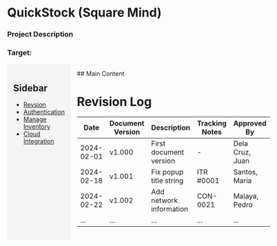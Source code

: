# QuickStock (Square Mind)
### Project Description
### Target: 

<div style="display: flex;">

  <!-- Sidebar -->
  <div style="background-color: #f4f4f4; padding: 1em; width: 300px;">
    <h2>Sidebar</h2>

  - [Revsion](#authentication)     
  - [Authentication](square-mind/README_FILES./SQUAREMIND_Authentication.md)
  - [Manage Inventory](#manage-inventory) 
  - [Cloud Integration](#cloud-integration)
  </div>

  <!-- Main Content -->
  <div style="flex-grow: 1; padding: 1em;">
    ## Main Content

  # Revision Log
  
  | Date       | Document Version | Description                 | Tracking Notes | Approved By     |
  |------------|------------------|-----------------------------|-----------------|------------------|
  | 2024-02-01 | v1.000           | First document version      | -               | Dela Cruz, Juan |
  | 2024-02-18 | v1.001           | Fix popup title string      | ITR #0001       | Santos, Maria    |
  | 2024-02-22 | v1.002           | Add network information     | CON-0021        | Malaya, Pedro    |
  | ...        | ...              | ...                         | ...             | ...              |

  </div>
</div>
